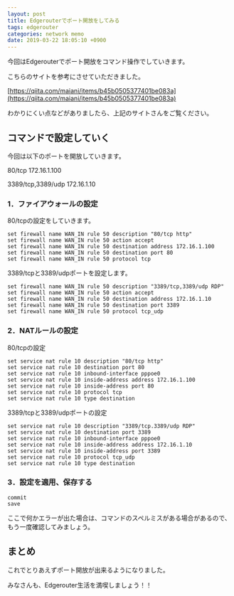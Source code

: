 ```yaml
---
layout: post
title: Edgerouterでポート開放をしてみる
tags: edgerouter
categories: network memo
date: 2019-03-22 18:05:10 +0900
---
```


今回はEdgerouterでポート開放をコマンド操作でしていきます。

こちらのサイトを参考にさせていただきました。

[https://qiita.com/maiani/items/b45b0505377401be083a](https://qiita.com/maiani/items/b45b0505377401be083a)

わかりにくい点などがありましたら、上記のサイトさんをご覧ください。

コマンドで設定していく
-----------

今回は以下のポートを開放していきます。

80/tcp 172.16.1.100

3389/tcp,3389/udp 172.16.1.10

### 1．ファイアウォールの設定

80/tcpの設定をしていきます。

    set firewall name WAN_IN rule 50 description "80/tcp http"
    set firewall name WAN_IN rule 50 action accept
    set firewall name WAN_IN rule 50 destination address 172.16.1.100
    set firewall name WAN_IN rule 50 destination port 80
    set firewall name WAN_IN rule 50 protocol tcp

3389/tcpと3389/udpポートを設定します。

    set firewall name WAN_IN rule 50 description "3389/tcp,3389/udp RDP"
    set firewall name WAN_IN rule 50 action accept
    set firewall name WAN_IN rule 50 destination address 172.16.1.10
    set firewall name WAN_IN rule 50 destination port 3389
    set firewall name WAN_IN rule 50 protocol tcp_udp

### 2．NATルールの設定

80/tcpの設定

    set service nat rule 10 description "80/tcp http"
    set service nat rule 10 destination port 80
    set service nat rule 10 inbound-interface pppoe0
    set service nat rule 10 inside-address address 172.16.1.100
    set service nat rule 10 inside-address port 80
    set service nat rule 10 protocol tcp
    set service nat rule 10 type destination

3389/tcpと3389/udpポートの設定

    set service nat rule 10 description "3389/tcp.3389/udp RDP"
    set service nat rule 10 destination port 3389
    set service nat rule 10 inbound-interface pppoe0
    set service nat rule 10 inside-address address 172.16.1.10
    set service nat rule 10 inside-address port 3389
    set service nat rule 10 protocol tcp_udp
    set service nat rule 10 type destination

### 3．設定を適用、保存する

    commit
    save

ここで何かエラーが出た場合は、コマンドのスペルミスがある場合があるので、もう一度確認してみましょう。

まとめ
---

これでとりあえずポート開放が出来るようになりました。

みなさんも、Edgerouter生活を満喫しましょう！！
